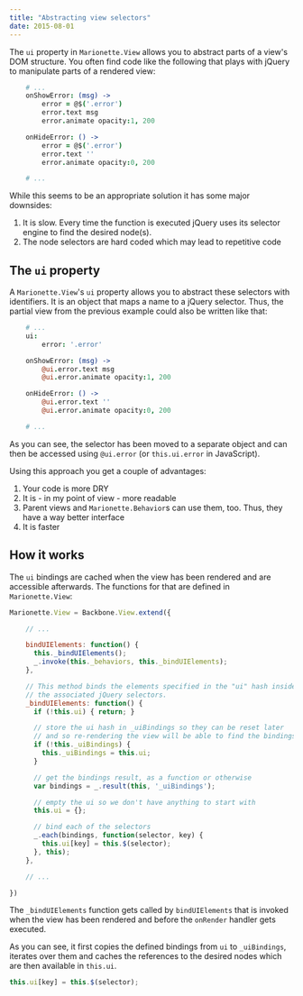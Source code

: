 ```yaml
---
title: "Abstracting view selectors"
date: 2015-08-01
---
```


The `ui` property in `Marionette.View` allows you to abstract parts of a view's DOM structure. You often find code like the following that plays with jQuery to manipulate parts of a rendered view:

```coffee
	# ...
    onShowError: (msg) ->
		error = @$('.error')
		error.text msg
		error.animate opacity:1, 200

	onHideError: () ->
		error = @$('.error')
		error.text ''
		error.animate opacity:0, 200

	# ...
```

While this seems to be an appropriate solution it has some major downsides:

1. It is slow. Every time the function is executed jQuery uses its selector engine to find the desired node(s).
2. The node selectors are hard coded which may lead to repetitive code

## The `ui` property

A `Marionette.View`'s `ui` property allows you to abstract these selectors with identifiers. It is an object that maps a name to a jQuery selector. Thus, the partial view from the previous example could also be written like that:

```coffee
	# ...
	ui:
		error: '.error'

	onShowError: (msg) ->
		@ui.error.text msg
		@ui.error.animate opacity:1, 200

	onHideError: () ->
		@ui.error.text ''
		@ui.error.animate opacity:0, 200

	# ...
```

As you can see, the selector has been moved to a separate object and can then be accessed using `@ui.error` (or `this.ui.error` in JavaScript).

Using this approach you get a couple of advantages:

1. Your code is more DRY
2. It is - in my point of view - more readable
3. Parent views and `Marionette.Behavior`s can use them, too. Thus, they have a way better interface
4. It is faster

## How it works

The `ui` bindings are cached when the view has been rendered and are accessible afterwards.
The functions for that are defined in `Marionette.View`:

```javascript
Marionette.View = Backbone.View.extend({

	// ...

	bindUIElements: function() {
      this._bindUIElements();
      _.invoke(this._behaviors, this._bindUIElements);
    },

    // This method binds the elements specified in the "ui" hash inside the view's code with
    // the associated jQuery selectors.
    _bindUIElements: function() {
      if (!this.ui) { return; }

      // store the ui hash in _uiBindings so they can be reset later
      // and so re-rendering the view will be able to find the bindings
      if (!this._uiBindings) {
        this._uiBindings = this.ui;
      }

      // get the bindings result, as a function or otherwise
      var bindings = _.result(this, '_uiBindings');

      // empty the ui so we don't have anything to start with
      this.ui = {};

      // bind each of the selectors
      _.each(bindings, function(selector, key) {
        this.ui[key] = this.$(selector);
      }, this);
    },

	// ...

})
```

The `_bindUIElements` function gets called by `bindUIElements` that is invoked when the view has been rendered and before the `onRender` handler gets executed.

As you can see, it first copies the defined bindings from `ui` to `_uiBindings`, iterates over them and caches the references to the desired nodes which are then available in `this.ui`.

```javascript
this.ui[key] = this.$(selector);
```